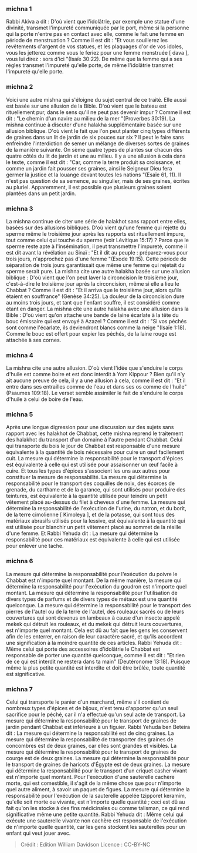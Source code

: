 
### michna 1
Rabbi Akiva a dit : D'où vient que l'idolâtrie, par exemple une statue d'une divinité, transmet l'impureté communiquée par le port, même si la personne qui la porte n'entre pas en contact avec elle, comme le fait une femme en période de menstruation ? Comme il est dit : "Et vous souillerez les revêtements d'argent de vos statues, et les plaquages d'or de vos idoles, vous les jetterez comme vous le feriez pour une femme menstruée [ dava ], vous lui direz : sors d'ici "(Isaïe 30:22). De même que la femme qui a ses règles transmet l'impureté qu'elle porte, de même l'idolâtrie transmet l'impureté qu'elle porte.

### michna 2
Voici une autre mishna qui s'éloigne du sujet central de ce traité. Elle aussi est basée sur une allusion de la Bible. D'où vient que le bateau est rituellement pur, dans le sens qu'il ne peut pas devenir impur ? Comme il est dit : "Le chemin d'un navire au milieu de la mer "(Proverbes 30:19). La mishna continue à discuter d'une halakha supplémentaire basée sur une allusion biblique. D'où vient le fait que l'on peut planter cinq types différents de graines dans un lit de jardin de six pouces sur six ? Il peut le faire sans enfreindre l'interdiction de semer un mélange de diverses sortes de graines de la manière suivante. On sème quatre types de plantes sur chacun des quatre côtés du lit de jardin et une au milieu. Il y a une allusion à cela dans le texte, comme il est dit : "Car, comme la terre produit sa croissance, et comme un jardin fait pousser ses graines, ainsi le Seigneur Dieu fera germer la justice et la louange devant toutes les nations "(Esaïe 61, 11). Il n'est pas question de sa semence, au singulier, mais de ses graines, écrites au pluriel. Apparemment, il est possible que plusieurs graines soient plantées dans un petit jardin.

### michna 3
La mishna continue de citer une série de halakhot sans rapport entre elles, basées sur des allusions bibliques. D'où vient qu'une femme qui rejette du sperme même le troisième jour après les rapports est rituellement impure, tout comme celui qui touche du sperme (voir Lévitique 15:17) ? Parce que le sperme reste apte à l'insémination, il peut transmettre l'impureté, comme il est dit avant la révélation au Sinaï : "Et il dit au peuple : préparez-vous pour trois jours, n'approchez pas d'une femme "(Exode 19:15). Cette période de séparation de trois jours garantissait que même une femme qui rejetait du sperme serait pure. La mishna cite une autre halakha basée sur une allusion biblique : D'où vient que l'on peut laver la circoncision le troisième jour, c'est-à-dire le troisième jour après la circoncision, même si elle a lieu le Chabbat ? Comme il est dit : "Et il arriva que le troisième jour, alors qu'ils étaient en souffrance" (Genèse 34:25). La douleur de la circoncision dure au moins trois jours, et tant que l'enfant souffre, il est considéré comme étant en danger. La mishna cite une autre halakha avec une allusion dans la Bible : D'où vient qu'on attache une bande de laine écarlate à la tête du bouc émissaire qui est envoyé à Azazel ? Comme il est dit : "Si vos péchés sont comme l'écarlate, ils deviendront blancs comme la neige "(Isaïe 1:18). Comme le bouc est offert pour expier les péchés, de la laine rouge est attachée à ses cornes.

### michna 4
La mishna cite une autre allusion. D'où vient l'idée que s'enduire le corps d'huile est comme boire et est donc interdit à Yom Kippour ? Bien qu'il n'y ait aucune preuve de cela, il y a une allusion à cela, comme il est dit : "Et il entre dans ses entrailles comme de l'eau et dans ses os comme de l'huile" (Psaumes 109:18). Le verset semble assimiler le fait de s'enduire le corps d'huile à celui de boire de l'eau.

### michna 5
Après une longue digression pour une discussion sur des sujets sans rapport avec les halakhot de Chabbat, cette mishna reprend le traitement des halakhot du transport d'un domaine à l'autre pendant Chabbat. Celui qui transporte du bois le jour de Chabbat est responsable d'une mesure équivalente à la quantité de bois nécessaire pour cuire un œuf facilement cuit. La mesure qui détermine la responsabilité pour le transport d'épices est équivalente à celle qui est utilisée pour assaisonner un œuf facile à cuire. Et tous les types d'épices s'associent les uns aux autres pour constituer la mesure de responsabilité. La mesure qui détermine la responsabilité pour le transport des coquilles de noix, des écorces de grenade, du carthame et de la garance, qui sont utilisés pour produire des teintures, est équivalente à la quantité utilisée pour teindre un petit vêtement placé au-dessus du filet à cheveux d'une femme. La mesure qui détermine la responsabilité de l'exécution de l'urine, du natron, et du borit, de la terre cimolienne [ Kimoleya ], et de la potasse, qui sont tous des matériaux abrasifs utilisés pour la lessive, est équivalente à la quantité qui est utilisée pour blanchir un petit vêtement placé au sommet de la résille d'une femme. Et Rabbi Yehuda dit : La mesure qui détermine la responsabilité pour ces matériaux est équivalente à celle qui est utilisée pour enlever une tache.

### michna 6
La mesure qui détermine la responsabilité pour l'exécution du poivre le Chabbat est n'importe quel montant. De la même manière, la mesure qui détermine la responsabilité pour l'exécution du goudron est n'importe quel montant. La mesure qui détermine la responsabilité pour l'utilisation de divers types de parfums et de divers types de métaux est une quantité quelconque. La mesure qui détermine la responsabilité pour le transport des pierres de l'autel ou de la terre de l'autel, des rouleaux sacrés ou de leurs couvertures qui sont devenus en lambeaux à cause d'un insecte appelé mekek qui détruit les rouleaux, et du mekek qui détruit leurs couvertures, est n'importe quel montant. Cela est dû au fait que les gens les conservent afin de les enterrer, en raison de leur caractère sacré, et qu'ils accordent une signification à la moindre quantité de ces articles. Rabbi Yehuda dit : Même celui qui porte des accessoires d'idolâtrie le Chabbat est responsable de porter une quantité quelconque, comme il est dit : "Et rien de ce qui est interdit ne restera dans ta main" (Deutéronome 13:18). Puisque même la plus petite quantité est interdite et doit être brûlée, toute quantité est significative.

### michna 7
Celui qui transporte le panier d'un marchand, même s'il contient de nombreux types d'épices et de bijoux, n'est tenu d'apporter qu'un seul sacrifice pour le péché, car il n'a effectué qu'un seul acte de transport. La mesure qui détermine la responsabilité pour le transport de graines de jardin pendant Chabbat est inférieure à un figuier. Rabbi Yehuda ben Beteira dit : La mesure qui détermine la responsabilité est de cinq graines. La mesure qui détermine la responsabilité de transporter des graines de concombres est de deux graines, car elles sont grandes et visibles. La mesure qui détermine la responsabilité pour le transport de graines de courge est de deux graines. La mesure qui détermine la responsabilité pour le transport de graines de haricots d'Égypte est de deux graines. La mesure qui détermine la responsabilité pour le transport d'un criquet casher vivant est n'importe quel montant. Pour l'exécution d'une sauterelle cachère morte, qui est comestible, il s'agit de la même chose que pour n'importe quel autre aliment, à savoir un paquet de figues. La mesure qui détermine la responsabilité pour l'exécution de la sauterelle appelée tzipporet keramim, qu'elle soit morte ou vivante, est n'importe quelle quantité ; ceci est dû au fait qu'on les stocke à des fins médicinales ou comme talisman, ce qui rend significative même une petite quantité. Rabbi Yehuda dit : Même celui qui exécute une sauterelle vivante non cachère est responsable de l'exécution de n'importe quelle quantité, car les gens stockent les sauterelles pour un enfant qui veut jouer avec.

>Crédit : Edition William Davidson
>Licence : CC-BY-NC